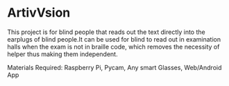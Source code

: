 # ArtivVsion
This project is for blind people that reads out the text directly into the earplugs of blind people.It can be used for blind to read out in examination halls when the exam is not in braille code, which removes the necessity of helper thus making them independent.

Materials Required:
Raspberry Pi,
Pycam,
Any smart Glasses,
Web/Android App
